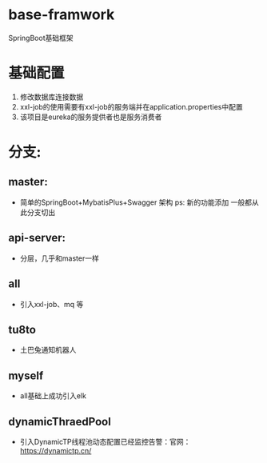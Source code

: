 # base-framwork
SpringBoot基础框架

# 基础配置
1. 修改数据库连接数据
2. xxl-job的使用需要有xxl-job的服务端并在application.properties中配置
3. 该项目是eureka的服务提供者也是服务消费者


# 分支:
## master: 
- 简单的SpringBoot+MybatisPlus+Swagger 架构
ps: 新的功能添加 一般都从此分支切出
## api-server:
- 分层，几乎和master一样
## all
- 引入xxl-job、mq 等
## tu8to
- 土巴兔通知机器人
## myself
- all基础上成功引入elk
## dynamicThraedPool
- 引入DynamicTP线程池动态配置已经监控告警：官网：https://dynamictp.cn/


